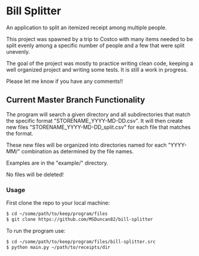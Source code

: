 # Bill Splitter

An application to split an itemized receipt among multiple people.

This project was spawned by a trip to Costco with many items needed to be split evenly among a specific number of people and a few that were split unevenly.

The goal of the project was mostly to practice writing clean code, keeping a well organized project and writing some tests. It is still a work in progress.

Please let me know if you have any comments!!

## Current Master Branch Functionality

The program will search a given directory and all subdirectories that match the specific format "STORENAME_YYYY-MD-DD.csv". It will then create new files "STORENAME_YYYY-MD-DD_split.csv" for each file that matches the format.

These new files will be organized into directories named for each "YYYY-MM/" combination as determined by the file names.

Examples are in the "example/" directory.

No files will be deleted!

### Usage

First clone the repo to your local machine:

```bash
$ cd ~/some/path/to/keep/program/files
$ git clone https://github.com/MSDuncan82/bill-splitter
```

To run the program use:

```bash
$ cd ~/some/path/to/keep/program/files/bill-splitter.src
$ python main.py ~/path/to/receipts/dir
```
